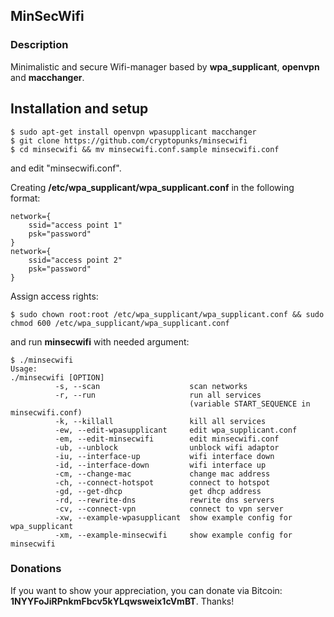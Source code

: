 ## MinSecWifi

### Description

Minimalistic and secure Wifi-manager based by **wpa_supplicant**, **openvpn** and **macchanger**.

## Installation and setup 

```
$ sudo apt-get install openvpn wpasupplicant macchanger 
$ git clone https://github.com/cryptopunks/minsecwifi
$ cd minsecwifi && mv minsecwifi.conf.sample minsecwifi.conf

```
and edit "minsecwifi.conf".

Creating **/etc/wpa_supplicant/wpa_supplicant.conf** in the following format:

```
network={
    ssid="access point 1"
    psk="password"
}
network={
    ssid="access point 2"
    psk="password"
}
```
Assign access rights:

```
$ sudo chown root:root /etc/wpa_supplicant/wpa_supplicant.conf && sudo chmod 600 /etc/wpa_supplicant/wpa_supplicant.conf
```

and run **minsecwifi** with needed argument:

```
$ ./minsecwifi
Usage:
./minsecwifi [OPTION] 
          -s, --scan                    scan networks
          -r, --run                     run all services 
                                        (variable START_SEQUENCE in minsecwifi.conf)
          -k, --killall                 kill all services
          -ew, --edit-wpasupplicant     edit wpa_supplicant.conf
          -em, --edit-minsecwifi        edit minsecwifi.conf
          -ub, --unblock                unblock wifi adaptor
          -iu, --interface-up           wifi interface down
          -id, --interface-down         wifi interface up
          -cm, --change-mac             change mac address
          -ch, --connect-hotspot        connect to hotspot
          -gd, --get-dhcp               get dhcp address
          -rd, --rewrite-dns            rewrite dns servers
          -cv, --connect-vpn            connect to vpn server
          -xw, --example-wpasupplicant  show example config for wpa_supplicant
          -xm, --example-minsecwifi     show example config for minsecwifi
```

### Donations

If you want to show your appreciation, you can donate via Bitcoin: **1NYYFoJiRPnkmFbcv5kYLqwsweix1cVmBT**. Thanks!
